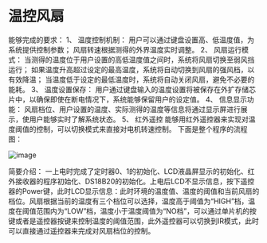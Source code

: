 # 温控风扇

能够完成的要求：
1、	温度控制机制：
用户可以通过键盘设置高、低温度值，为系统提供控制参数；
风扇转速根据测得的外界温度实时调整。
2、	风扇运行模式：
当测得的温度位于用户设置的高低温度值之间时，系统将风扇切换至弱风挡运行；
如果温度升高超过设定的最高温度，系统将自动切换到风扇的强风档，以有效降温；
当温度低于设定的最低温度时，系统将自动关闭风扇，避免不必要的能耗。
3、	温度设置保存：
用户通过键盘输入的温度设置将被保存在外扩存储芯片中，以确保即使在断电情况下，系统能够保留用户的设定值。
4、	信息显示功能：
风扇档位、用户设置的温度、实际测得的温度等信息将通过显示屏进行展示，使用户能够实时了解系统状态。
5、 红外遥控
能够用红外遥控器来实现对温度阈值的控制，可以切换模式来直接对电机转速控制。
下面是整个程序的流程图：

![image](https://github.com/wwycj/-51-/assets/116083773/2cd6c2ed-d88d-469a-8c72-8255632123dd)

简要介绍：
一上电时完成了定时器0、1的初始化、LCD液晶屏显示的初始化、红外接收器的程序初始化、DS18B20的初始化。上电后LCD不显示信息，按下遥控器的Power键，此时LCD显示信息：此时环境的温度值、温度的阈值和当前风扇的档位。风扇根据当前的温度有三个档位可以选择，温度高于阈值为“HIGH”档，温度在阈值范围内为“LOW”档，温度小于温度阈值为“NO档”，可以通过单片机的按键或者是遥控器按键来控制温度的阈值范围，此外遥控器可以切换到IR模式，此时可以直接通过遥控器来完成对风扇档位的控制。

